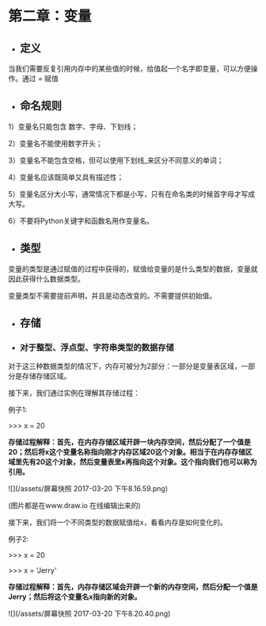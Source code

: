 # **第二章：变量**

* ## 定义

当我们需要反复引用内存中的某些值的时候，给值起一个名字即变量，可以方便操作。通过 = 赋值

* ## 命名规则

1）变量名只能包含 数字、字母、下划线；

2）变量名不能使用数字开头；

3）变量名不能包含空格，但可以使用下划线\_来区分不同意义的单词；

4）变量名应该既简单又具有描述性；

5）变量名区分大小写，通常情况下都是小写，只有在命名类的时候首字母才写成大写。

6）不要将Python关键字和函数名用作变量名。

* ## 类型

变量的类型是通过赋值的过程中获得的，赋值给变量的是什么类型的数据，变量就因此获得什么数据类型。

变量类型不需要提前声明，并且是动态改变的。不需要提供初始值。

* ## 存储
* ### 对于整型、浮点型、字符串类型的数据存储

对于这三种数据类型的情况下，内存可被分为2部分：一部分是变量表区域，一部分是存储存储区域。

接下来，我们通过实例在理解其存储过程：

例子1:

&gt;&gt;&gt; x = 20

**存储过程解释：首先，在内存存储区域开辟一块内存空间，然后分配了一个值是20；然后将x这个变量名称指向刚才内存区域20这个对象。相当于在内存存储区域里先有20这个对象，然后变量表里x再指向这个对象。这个指向我们也可以称为引用。**

![](/assets/屏幕快照 2017-03-20 下午8.16.59.png)

\(图片都是在www.draw.io 在线编辑出来的\)

接下来，我们将一个不同类型的数据赋值给x，看看内存是如何变化的。

例子2:

&gt;&gt;&gt; x = 20

&gt;&gt;&gt; x = 'Jerry'

**存储过程解释：首先，内存存储区域会开辟一个新的内存空间，然后分配一个值是Jerry；然后将这个变量名x指向新的对象。**

![](/assets/屏幕快照 2017-03-20 下午8.20.40.png)



